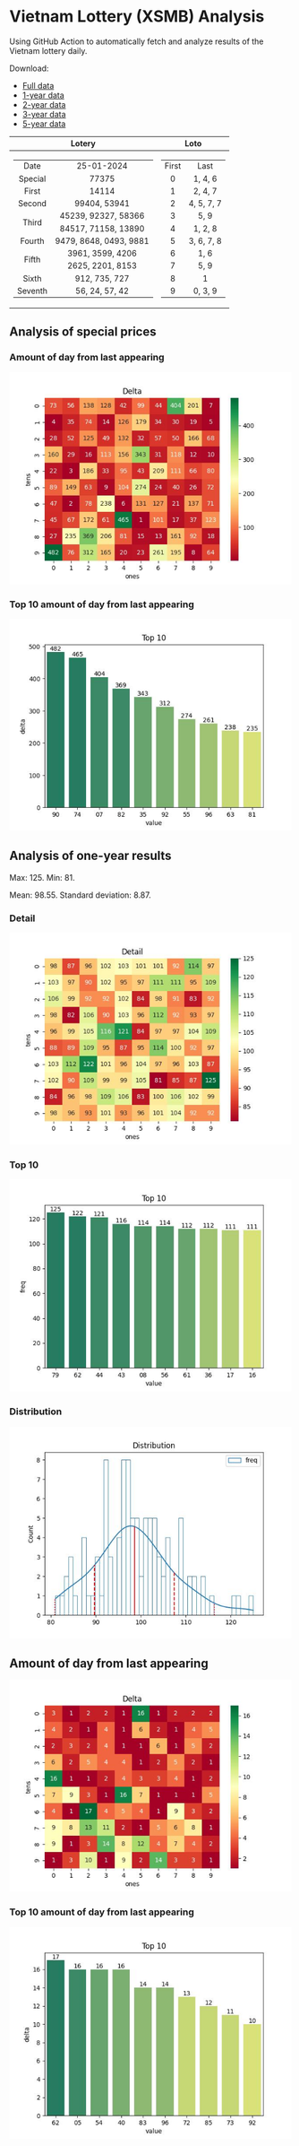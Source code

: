 # Vietnam Lottery (XSMB) Analysis

Using GitHub Action to automatically fetch and analyze results of the Vietnam lottery daily.

Download:

* [Full data](https://raw.githubusercontent.com/khiemdoan/vietnam-lottery-xsmb-analysis/main/results/xsmb.csv)
* [1-year data](https://raw.githubusercontent.com/khiemdoan/vietnam-lottery-xsmb-analysis/main/results/xsmb_1_year.csv)
* [2-year data](https://raw.githubusercontent.com/khiemdoan/vietnam-lottery-xsmb-analysis/main/results/xsmb_2_year.csv)
* [3-year data](https://raw.githubusercontent.com/khiemdoan/vietnam-lottery-xsmb-analysis/main/results/xsmb_3_year.csv)
* [5-year data](https://raw.githubusercontent.com/khiemdoan/vietnam-lottery-xsmb-analysis/main/results/xsmb_5_year.csv)

| Lotery      | Loto |
| :-----------: | :-----------: |
| <table><tr><td>Date</td><td>25-01-2024</td></tr><tr><td>Special</td><td>77375</td></tr><tr><td>First</td><td>14114</td></tr><tr><td>Second</td><td>99404, 53941</td></tr><tr><td rowspan="2">Third</td><td>45239, 92327, 58366</td></tr><tr><td>84517, 71158, 13890</td></tr><tr><td>Fourth</td><td>9479, 8648, 0493, 9881</td></tr><tr><td rowspan="2">Fifth</td><td>3961, 3599, 4206</td></tr><tr><td>2625, 2201, 8153</td></tr><tr><td>Sixth</td><td>912, 735, 727</td></tr><tr><td>Seventh</td><td>56, 24, 57, 42</td></tr></table> | <table><tr><td>First</td><td>Last</td></tr><tr><td>0</td><td>1, 4, 6</td></tr><tr><td>1</td><td>2, 4, 7</td></tr><tr><td>2</td><td>4, 5, 7, 7</td></tr><tr><td>3</td><td>5, 9</td></tr><tr><td>4</td><td>1, 2, 8</td></tr><tr><td>5</td><td>3, 6, 7, 8</td></tr><tr><td>6</td><td>1, 6</td></tr><tr><td>7</td><td>5, 9</td></tr><tr><td>8</td><td>1</td></tr><tr><td>9</td><td>0, 3, 9</td></tr></table> |


<h2>Analysis of special prices</h2>

<h3>Amount of day from last appearing</h3>

![Delta](images/special_delta.jpg)

<h3>Top 10 amount of day from last appearing</h3>

![Delta top 10](images/special_delta_top_10.jpg)

<h2>Analysis of one-year results</h2>

Max: 125. Min: 81.

Mean: 98.55. Standard deviation: 8.87.

<h3>Detail</h3>

![Detail](images/heatmap.jpg)

<h3>Top 10</h3>

![Top 10](images/top-10.jpg)

<h3>Distribution</h3>

![Distribution](images/distribution.jpg)

<h2>Amount of day from last appearing</h2>

![Delta](images/delta.jpg)

<h3>Top 10 amount of day from last appearing</h3>

![Delta top 10](images/delta_top_10.jpg)